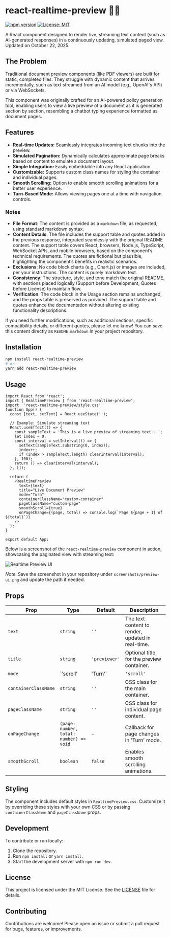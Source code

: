 # react-realtime-preview 📄✨

[![npm version](https://img.shields.io/npm/v/react-realtime-preview.svg?style=flat-square)](https://www.npmjs.com/package/react-realtime-preview)
[![License: MIT](https://img.shields.io/badge/License-MIT-yellow.svg?style=flat-square)](https://opensource.org/licenses/MIT)

A React component designed to render live, streaming text content (such as AI-generated responses) in a continuously updating, simulated paged view. Updated on October 22, 2025.

## The Problem

Traditional document preview components (like PDF viewers) are built for static, completed files. They struggle with dynamic content that arrives incrementally, such as text streamed from an AI model (e.g., OpenAI's API) or via WebSockets.

This component was originally crafted for an AI-powered policy generation tool, enabling users to view a live preview of a document as it is generated section by section, resembling a chatbot typing experience formatted as document pages.

## Features

- **Real-time Updates:** Seamlessly integrates incoming text chunks into the preview.
- **Simulated Pagination:** Dynamically calculates approximate page breaks based on content to emulate a document layout.
- **Simple Integration:** Easily embeddable into any React application.
- **Customizable:** Supports custom class names for styling the container and individual pages.
- **Smooth Scrolling:** Option to enable smooth scrolling animations for a better user experience.
- **Turn-Based Mode:** Allows viewing pages one at a time with navigation controls.



### Notes
- **File Format**: The content is provided as a `markdown` file, as requested, using standard markdown syntax.
- **Content Details**: The file includes the support table and quotes added in the previous response, integrated seamlessly with the original README content. The support table covers React, browsers, Node.js, TypeScript, WebSocket APIs, and mobile browsers, based on the component’s technical requirements. The quotes are fictional but plausible, highlighting the component’s benefits in realistic scenarios.
- **Exclusions**: No code block charts (e.g., Chart.js) or images are included, per your instructions. The content is purely markdown text.
- **Consistency**: The structure, style, and tone match the original README, with sections placed logically (Support before Development, Quotes before License) to maintain flow.
- **Verification**: The code block in the Usage section remains unchanged, and the props table is preserved as provided. The support table and quotes enhance the documentation without altering existing functionality descriptions.

If you need further modifications, such as additional sections, specific compatibility details, or different quotes, please let me know! You can save this content directly as `README.markdown` in your project repository.


## Installation

```bash
npm install react-realtime-preview
# or
yarn add react-realtime-preview
```

## Usage

```tsx
import React from 'react';
import { RealtimePreview } from 'react-realtime-preview';
import  'react-realtime-preview/style.css'
function App() {
  const [text, setText] = React.useState('');

  // Example: Simulate streaming text
  React.useEffect(() => {
    const sampleText = 'This is a live preview of streaming text...';
    let index = 0;
    const interval = setInterval(() => {
      setText(sampleText.substring(0, index));
      index++;
      if (index > sampleText.length) clearInterval(interval);
    }, 100);
    return () => clearInterval(interval);
  }, []);

  return (
    <RealtimePreview
      text={text}
      title="Live Document Preview"
      mode="Turn"
      containerClassName="custom-container"
      pageClassName="custom-page"
      smoothScroll={true}
      onPageChange={(page, total) => console.log(`Page ${page + 1} of ${total}`)}
    />
  );
}

export default App;
```

Below is a screenshot of the `react-realtime-preview` component in action, showcasing the paginated view with streaming text:

![Realtime Preview UI](https://github.com/saravanans1204/react-realtime-preview/ui.png)

*Note*: Save the screenshot in your repository under `screenshots/preview-ui.png` and update the path if needed.

## Props

| Prop              | Type             | Default       | Description                                      |
|-------------------|------------------|---------------|--------------------------------------------------|
| `text`            | `string`         | `''`          | The text content to render, updated in real-time.|
| `title`           | `string`         | `'previewer'` | Optional title for the preview container.        |
| `mode`            | `'scroll' | 'Turn'` | `'scroll'`    | Viewing mode: continuous scroll or page-by-page. |
| `containerClassName` | `string`     | `''`          | CSS class for the main container.                |
| `pageClassName`   | `string`         | `''`          | CSS class for individual page content.           |
| `onPageChange`    | `(page: number, total: number) => void` | -         | Callback for page changes in 'Turn' mode.        |
| `smoothScroll`    | `boolean`        | `false`       | Enables smooth scrolling animations.             |

## Styling

The component includes default styles in `RealtimePreview.css`. Customize it by overriding these styles with your own CSS or by passing `containerClassName` and `pageClassName` props.

## Development

To contribute or run locally:

1. Clone the repository.
2. Run `npm install` or `yarn install`.
3. Start the development server with `npm run dev`.

## License

This project is licensed under the MIT License. See the [LICENSE](LICENSE) file for details.

## Contributing

Contributions are welcome! Please open an issue or submit a pull request for bugs, features, or improvements.